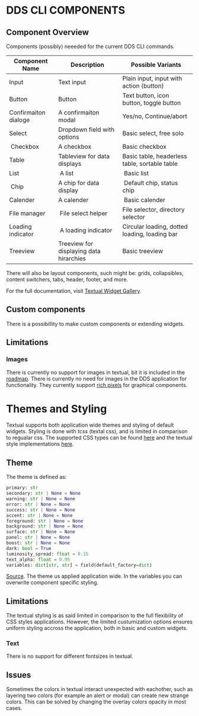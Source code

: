 # DDS CLI COMPONENTS

## Component Overview 

Components (possibly) neeeded for the current DDS CLI commands.

| Component Name | Description | Possible Variants |
|---------------|-------------|----------|
| Input | Text input | Plain input, input with action (button) |
| Button | Button | Text button, icon button, toggle button |
| Confirmaiton dialoge | A confirmaiton modal | Yes/no, Continue/abort |
| Select | Dropdown field with options | Basic select, free solo|
| Checkbox | A checkbox | Basic checkbox |
| Table | Tableview for data displays | Basic table, headerless table, sortable table |
| List | A list | Basic list | 
| Chip | A chip for data display | Default chip, status chip |
| Calender | A calender | Basic calender |
| File manager | File select helper | File selector, directory selector |
| Loading indicator | A loading indicator | Circular loading, dotted loading, loading bar |
| Treeview | Treeview for displaying data hirarchies | Basic treeview |

There will also be layout components, such might be: grids, collapsibles, content switchers, tabs, header, footer, and more. 

For the full documentation, visit [Textual Widget Gallery](https://textual.textualize.io/widget_gallery/).

## Custom components 

There is a possibillity to make custom components or extending widgets. 


## Limitations 

### Images 

There is currently no support for images in textual, bit it is included in the [roadmap](https://textual.textualize.io/roadmap/). There is currently no need for images in the DDS application for functionality. They currently support [rich pixels](https://github.com/darrenburns/rich-pixels) for graphical components. 


# Themes and Styling

Textual supports both application wide themes and styling of default widgets. Styling is done with *tcss* (textal css), and is limited in comparison to regualar css. The supported CSS types can be found [here](https://textual.textualize.io/css_types/) and the textual style implementations [here](https://textual.textualize.io/styles/).


## Theme 

The theme is defined as: 

```` python
primary: str
secondary: str | None = None
warning: str | None = None
error: str | None = None
success: str | None = None
accent: str | None = None
foreground: str | None = None
background: str | None = None
surface: str | None = None
panel: str | None = None
boost: str | None = None
dark: bool = True
luminosity_spread: float = 0.15
text_alpha: float = 0.95
variables: dict[str, str] = field(default_factory=dict)
````
[Source](https://github.com/Textualize/textual/blob/main/src/textual/theme.py). The theme us applied application wide. In the variables you can overwrite component specific styling.

## Limitations 

The textual styling is as said limited in comparison to the full flexibility of CSS styles applications. However, the limited custumization options ensures uniform styling accross the application, both in basic and custom widgets. 

### Text

There is no support for different fontsizes in textual. 

## Issues

Sometimes the colors in textual interact unexpected with eachother, such as layering two colors (for example an alert or modal) can create new strange colors. This can be solved by changing the overlay colors opacity in most cases. 





